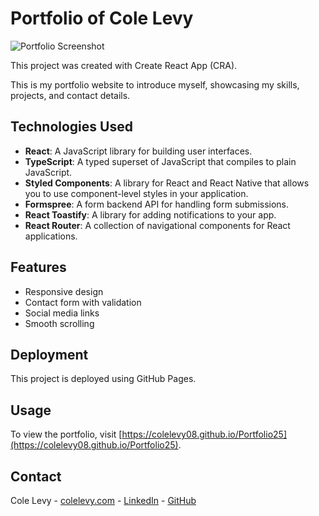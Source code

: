 # Portfolio of Cole Levy

![Portfolio Screenshot](https://private-user-images.githubusercontent.com/25750270/418181196-c3817986-9045-41fa-9538-98b1a72f92b0.jpeg?jwt=eyJhbGciOiJIUzI1NiIsInR5cCI6IkpXVCJ9.eyJpc3MiOiJnaXRodWIuY29tIiwiYXVkIjoicmF3LmdpdGh1YnVzZXJjb250ZW50LmNvbSIsImtleSI6ImtleTUiLCJleHAiOjE3NDA3Nzk0MDQsIm5iZiI6MTc0MDc3OTEwNCwicGF0aCI6Ii8yNTc1MDI3MC80MTgxODExOTYtYzM4MTc5ODYtOTA0NS00MWZhLTk1MzgtOThiMWE3MmY5MmIwLmpwZWc_WC1BbXotQWxnb3JpdGhtPUFXUzQtSE1BQy1TSEEyNTYmWC1BbXotQ3JlZGVudGlhbD1BS0lBVkNPRFlMU0E1M1BRSzRaQSUyRjIwMjUwMjI4JTJGdXMtZWFzdC0xJTJGczMlMkZhd3M0X3JlcXVlc3QmWC1BbXotRGF0ZT0yMDI1MDIyOFQyMTQ1MDRaJlgtQW16LUV4cGlyZXM9MzAwJlgtQW16LVNpZ25hdHVyZT0yMWYwMDE2ODRkMDVlMmUzYzMwODdhMTExYTdhM2IyZjA0NWE4ZTg1ZTExNGU0YWUwN2MzNzBlZjdlZmE0NDU2JlgtQW16LVNpZ25lZEhlYWRlcnM9aG9zdCJ9.UtcqzFrT_LHtsNfyuACOemhsU5N1zIdBnHUbTs0d8Tk)

This project was created with Create React App (CRA).

This is my portfolio website to introduce myself, showcasing my skills, projects, and contact details.

## Technologies Used
- **React**: A JavaScript library for building user interfaces.
- **TypeScript**: A typed superset of JavaScript that compiles to plain JavaScript.
- **Styled Components**: A library for React and React Native that allows you to use component-level styles in your application.
- **Formspree**: A form backend API for handling form submissions.
- **React Toastify**: A library for adding notifications to your app.
- **React Router**: A collection of navigational components for React applications.

## Features
- Responsive design
- Contact form with validation
- Social media links
- Smooth scrolling

## Deployment

This project is deployed using GitHub Pages.

## Usage

To view the portfolio, visit [https://colelevy08.github.io/Portfolio25](https://colelevy08.github.io/Portfolio25).

## Contact
Cole Levy - [colelevy.com](https://colelevy.com) - [LinkedIn](https://www.linkedin.com/in/colelevy) - [GitHub](https://github.com/colelevy08)

